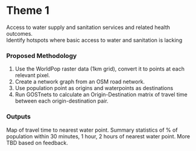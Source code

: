 # Theme 1
Access to water supply and sanitation services and related health outcomes.  
Identify hotspots where basic access to water and sanitation is lacking 

### Proposed Methodology
1. Use the WorldPop raster data (1km grid), convert it to points at each relevant pixel.
2. Create a network graph from an OSM road network.
3. Use population point as origins and waterpoints as destinations
4. Run GOSTnets to calculate an Origin-Destination matrix of travel time between each origin-destination pair.

### Outputs
Map of travel time to nearest water point.
Summary statistics of % of population within 30 minutes, 1 hour, 2 hours of nearest water point.
More TBD based on feedback.